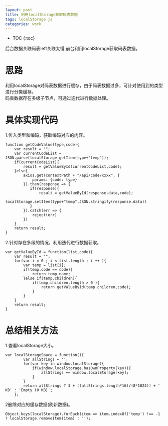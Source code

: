 ```yaml
---
layout: post
title: 利用localStorage获取码表数据
tags: localStorage js
categories: work
---
```


* TOC 
{:toc}

后台数据关联码表left关联太慢,前台利用localStorage获取码表数据。

# 思路

利用localStorage对码表数据进行缓存，由于码表数据过多，可针对使用到的类型进行分类缓存。  
码表数据存在多级子节点，可通过迭代进行数据处理。

# 具体实现代码

1.传入类型和编码，获取编码对应的内容。
```
function getCodeValue(type,code){
	var result = "";
	var currentCodeList = JSON.parse(localStorage.getItem(type+"temp"));
	if(currentCodeList){
		result = getValueById(currentCodeList,code);
	}else{
		axios.get(contextPath + "/api/code/xxxx", {
		    params: {code: type}
		}).then(response => {
		   if(response){
			   result = getValueById(response.data,code);
			   localStorage.setItem(type+"temp",JSON.stringify(response.data))
		   }
		}).catch(err => {
		    reject(err)
		})
	}
	return result;
}
```  

2.针对存在多级的情况，利用迭代进行数据获取。  
```
var getValueById = function(list,code){
	var result = "";
	for(var i = 0 ; i < list.length ; i ++ ){
		var temp = list[i];
		if(temp.code == code){
			return temp.name;
		}else if(temp.children){
			if(temp.children.length > 0 ){
				return getValueById(temp.children,code);
			}
		}
	}
	return result;
}
```

# 总结相关方法

1.查看localStorage大小。
```
var localStorageSpace = function(){
        var allStrings = '';
        for(var key in window.localStorage){
            if(window.localStorage.hasOwnProperty(key)){
                allStrings += window.localStorage[key];
            }
        }
        return allStrings ? 3 + ((allStrings.length*16)/(8*1024)) + ' KB' : 'Empty (0 KB)';
    };

```

2删除对应的缓存数据(刷新数据)。
```
Object.keys(localStorage).forEach(item => item.indexOf('temp') !== -1 ? localStorage.removeItem(item) : '');


```
